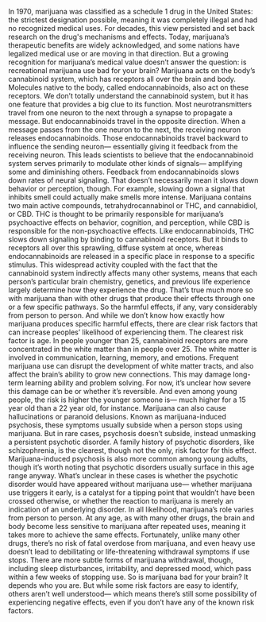 In 1970, marijuana was classified  as a schedule 1 drug in the United States: the strictest designation possible, meaning it was completely illegal  and had no recognized medical uses. For decades, this view persisted and set back research  on the drug's mechanisms and effects. Today, marijuana’s therapeutic benefits  are widely acknowledged, and some nations  have legalized medical use or are moving in that direction. But a growing recognition  for marijuana’s medical value doesn’t answer the question: is recreational marijuana use  bad for your brain? Marijuana acts  on the body’s cannabinoid system, which has receptors  all over the brain and body. Molecules native to the body,  called endocannabinoids, also act on these receptors. We don’t totally understand  the cannabinoid system, but it has one feature  that provides a big clue to its function. Most neurotransmitters  travel from one neuron to the next through a synapse to propagate a message. But endocannabinoids  travel in the opposite direction. When a message passes  from the one neuron to the next, the receiving neuron  releases endocannabinoids. Those endocannabinoids  travel backward to influence the sending neuron— essentially giving it feedback  from the receiving neuron. This leads scientists  to believe that the endocannabinoid system serves primarily  to modulate other kinds of signals— amplifying some and diminishing others. Feedback from endocannabinoids  slows down rates of neural signaling. That doesn’t necessarily mean it slows down behavior  or perception, though. For example,  slowing down a signal that inhibits smell could actually make smells more intense. Marijuana contains  two main active compounds, tetrahydrocannabinol or THC,  and cannabidiol, or CBD. THC is thought to be primarily responsible for marijuana’s psychoactive effects on behavior, cognition, and perception, while CBD is responsible  for the non-psychoactive effects. Like endocannabinoids, THC slows down signaling  by binding to cannabinoid receptors. But it binds to receptors  all over this sprawling, diffuse system at once, whereas endocannabinoids  are released in a specific place in response to a specific stimulus. This widespread activity  coupled with the fact that the cannabinoid system indirectly affects many other systems, means that each person’s  particular brain chemistry, genetics, and previous life experience largely determine  how they experience the drug. That’s true much more so with marijuana  than with other drugs that produce their effects  through one or a few specific pathways. So the harmful effects, if any,  vary considerably from person to person. And while we don’t know  how exactly how marijuana produces specific harmful effects, there are clear risk factors  that can increase peoples’ likelihood of experiencing them. The clearest risk factor is age. In people younger than 25, cannabinoid receptors  are more concentrated in the white matter than in people over 25. The white matter  is involved in communication, learning, memory, and emotions. Frequent marijuana use can disrupt the development  of white matter tracts, and also affect the brain’s ability  to grow new connections. This may damage long-term learning ability and problem solving. For now, it’s unclear  how severe this damage can be or whether it’s reversible. And even among young people, the risk is higher the younger someone is— much higher for a 15 year old  than a 22 year old, for instance. Marijuana can also cause hallucinations  or paranoid delusions. Known as marijuana-induced psychosis, these symptoms usually subside  when a person stops using marijuana. But in rare cases,  psychosis doesn’t subside, instead unmasking  a persistent psychotic disorder. A family history of psychotic disorders,  like schizophrenia, is the clearest, though not the only,  risk factor for this effect. Marijuana-induced psychosis  is also more common among young adults, though it’s worth noting  that psychotic disorders usually surface in this age range anyway. What’s unclear in these cases  is whether the psychotic disorder would have appeared  without marijuana use— whether marijuana use triggers it early, is a catalyst for a tipping point  that wouldn’t have been crossed otherwise, or whether the reaction  to marijuana is merely an indication of an underlying disorder. In all likelihood, marijuana’s role  varies from person to person. At any age, as with many other drugs, the brain and body become less sensitive  to marijuana after repeated uses, meaning it takes more  to achieve the same effects. Fortunately, unlike many other drugs, there’s no risk of fatal overdose  from marijuana, and even heavy use  doesn’t lead to debilitating or life-threatening  withdrawal symptoms if use stops. There are more subtle forms  of marijuana withdrawal, though, including sleep disturbances,  irritability, and depressed mood, which pass  within a few weeks of stopping use. So is marijuana bad for your brain? It depends who you are. But while some risk factors  are easy to identify, others aren’t well understood— which means there’s still some possibility of experiencing negative effects, even if you don’t have  any of the known risk factors. 